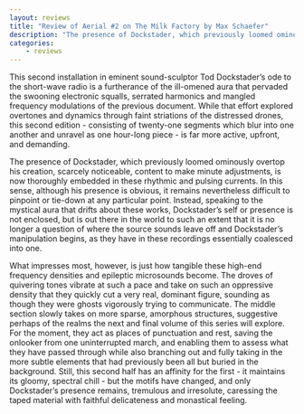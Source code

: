 ```yaml
---
layout: reviews
title: "Review of Aerial #2 on The Milk Factory by Max Schaefer"
description: "The presence of Dockstader, which previously loomed ominously overtop his creation, scarcely noticeable, content to make minute adjustments, is now thoroughly embedded in these rhythmic and pulsing currents."
categories:
    - reviews
---
```


This second installation in eminent sound-sculptor Tod Dockstader’s ode to the short-wave radio is a furtherance of the ill-omened aura that pervaded the swooning electronic squalls, serrated harmonics and mangled frequency modulations of the previous document. While that effort explored overtones and dynamics through faint striations of the distressed drones, this second edition - consisting of twenty-one segments which blur into one another and unravel as one hour-long piece - is far more active, upfront, and demanding. 

The presence of Dockstader, which previously loomed ominously overtop his creation, scarcely noticeable, content to make minute adjustments, is now thoroughly embedded in these rhythmic and pulsing currents. In this sense, although his presence is obvious, it remains nevertheless difficult to pinpoint or tie-down at any particular point. Instead, speaking to the mystical aura that drifts about these works, Dockstader’s self or presence is not enclosed, but is out there in the world to such an extent that it is no longer a question of where the source sounds leave off and Dockstader’s manipulation begins, as they have in these recordings essentially coalesced into one. 

What impresses most, however, is just how tangible these high-end frequency densities and epileptic microsounds become. The droves of quivering tones vibrate at such a pace and take on such an oppressive density that they quickly cut a very real, dominant figure, sounding as though they were ghosts vigorously trying to communicate. The middle section slowly takes on more sparse, amorphous structures, suggestive perhaps of the realms the next and final volume of this series will explore. For the moment, they act as places of punctuation and rest, saving the onlooker from one uninterrupted march, and enabling them to assess what they have passed through while also branching out and fully taking in the more subtle elements that had previously been all but buried in the background. Still, this second half has an affinity for the first - it maintains its gloomy, spectral chill - but the motifs have changed, and only Dockstader’s presence remains, tremulous and irresolute, caressing the taped material with faithful delicateness and monastical feeling.

